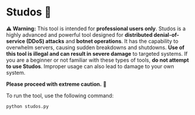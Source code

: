# Studos 🚨

**⚠️ Warning:** This tool is intended for **professional users only**. Studos is a highly advanced and powerful tool designed for **distributed denial-of-service (DDoS) attacks** and **botnet operations**. It has the capability to overwhelm servers, causing sudden breakdowns and shutdowns. **Use of this tool is illegal and can result in severe damage** to targeted systems. If you are a beginner or not familiar with these types of tools, **do not attempt to use Studos**. Improper usage can also lead to damage to your own system.

**Please proceed with extreme caution.** 🚫

To run the tool, use the following command:

```bash
python studos.py
